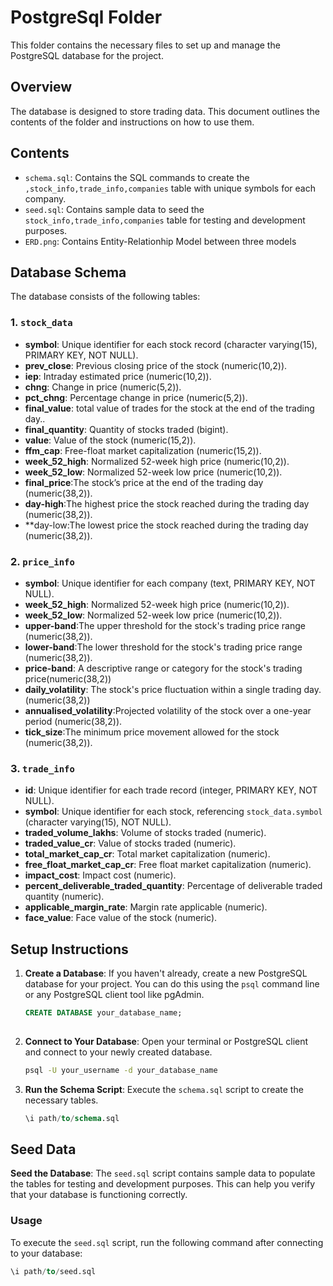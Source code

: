 # PostgreSql Folder

This folder contains the necessary files to set up and manage the PostgreSQL database for the project. 

## Overview

The database is designed to store trading data. This document outlines the contents of the folder and instructions on how to use them.

## Contents

- `schema.sql`: Contains the SQL commands to create the `,stock_info,trade_info,companies` table with unique symbols for each company.
- `seed.sql`:  Contains sample data to seed the `stock_info,trade_info,companies` table for testing and development purposes.
- `ERD.png`:  Contains Entity-Relationhip Model between three models

## Database Schema

The database consists of the following tables:
### 1. `stock_data`
- **symbol**: Unique identifier for each stock record (character varying(15), PRIMARY KEY, NOT NULL).
- **prev_close**: Previous closing price of the stock (numeric(10,2)).
- **iep**: Intraday estimated price (numeric(10,2)).
- **chng**: Change in price (numeric(5,2)).
- **pct_chng**: Percentage change in price (numeric(5,2)).
- **final_value**: total value of trades for the stock at the end of the trading day..
- **final_quantity**: Quantity of stocks traded (bigint).
- **value**: Value of the stock (numeric(15,2)).
- **ffm_cap**: Free-float market capitalization (numeric(15,2)).
- **week_52_high**: Normalized 52-week high price (numeric(10,2)).
- **week_52_low**: Normalized 52-week low price (numeric(10,2)).
- **final_price**:The stock’s price at the end of the trading day (numeric(38,2)).
- **day-high**:The highest price the stock reached during the trading day (numeric(38,2)).
- **day-low:The lowest price the stock reached during the trading day (numeric(38,2)).

### 2. `price_info`
- **symbol**: Unique identifier for each company (text, PRIMARY KEY, NOT NULL).
- **week_52_high**: Normalized 52-week high price (numeric(10,2)).
- **week_52_low**: Normalized 52-week low price (numeric(10,2)).
- **upper-band**:The upper threshold for the stock's trading price range (numeric(38,2)).
- **lower-band**:The lower threshold for the stock's trading price range (numeric(38,2)).
- **price-band**: A descriptive range or category for the stock's trading price(numeric(38,2))
- **daily_volatility**: The stock's price fluctuation within a single trading day.(numeric(38,2))
- **annualised_volatility**:Projected volatility of the stock over a one-year period (numeric(38,2)).
- **tick_size**:The minimum price movement allowed for the stock (numeric(38,2)).
### 3. `trade_info`
- **id**: Unique identifier for each trade record (integer, PRIMARY KEY, NOT NULL).
- **symbol**: Unique identifier for each stock, referencing `stock_data.symbol` (character varying(15), NOT NULL).
- **traded_volume_lakhs**: Volume of stocks traded (numeric).
- **traded_value_cr**: Value of stocks traded (numeric).
- **total_market_cap_cr**: Total market capitalization (numeric).
- **free_float_market_cap_cr**: Free float market capitalization (numeric).
- **impact_cost**: Impact cost (numeric).
- **percent_deliverable_traded_quantity**: Percentage of deliverable traded quantity (numeric).
- **applicable_margin_rate**: Margin rate applicable (numeric).
- **face_value**: Face value of the stock (numeric).
## Setup Instructions

1. **Create a Database**: If you haven't already, create a new PostgreSQL database for your project. You can do this using the `psql` command line or any PostgreSQL client tool like pgAdmin.

   ```sql
   CREATE DATABASE your_database_name;
  
2. **Connect to Your Database**: Open your terminal or PostgreSQL client and connect to your newly created database.

   ```bash
   psql -U your_username -d your_database_name


3. **Run the Schema Script**: Execute the `schema.sql` script to create the necessary tables.

   ```sql
   \i path/to/schema.sql
## Seed Data

**Seed the Database**: The `seed.sql` script contains sample data to populate the tables for testing and development purposes. This can help you verify that your database is functioning correctly.

### Usage

To execute the `seed.sql` script, run the following command after connecting to your database:

```sql
\i path/to/seed.sql


